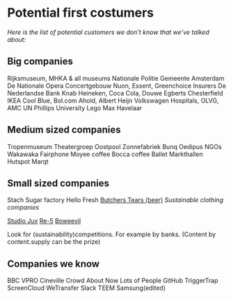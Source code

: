# Potential first costumers
​*Here is the list of potential customers we don’t know that we’ve talked about:*​

## Big companies

Rijksmuseum, MHKA & all museums
Nationale Politie
Gemeente Amsterdam
De Nationale Opera
Concertgebouw
Nuon, Essent, Greenchoice
Insurers
De Nederlandse Bank
Knab
Heineken, Coca Cola, Douwe Egberts
Chesterfield
IKEA
Cool Blue, Bol.com
Ahold, Albert Heijn
Volkswagen
Hospitals, OLVG, AMC
UN
Phillips
University
Lego
Max Havelaar

## Medium sized companies

Tropenmuseum
Theatergroep Oostpool
Zonnefabriek
Bunq
Oedipus
NGOs
Wakawaka
Fairphone
Moyee coffee
Bocca coffee
Ballet
Markthallen
Hutspot
Marqt

## Small sized companies

Stach
Sugar factory
Hello Fresh
[Butchers Tears (beer)](http://butchers-tears.com/)
*Sustainable clothing companies*

[Studio Jux](http://www.studiojux.com/)
[Re-5](http://www.re-5.nl/)
[Boweevil](http://www.boweevil.nl/nl/)


Look for (sustainability)competitions. For example by banks. (Content by content.supply can be the prize)

## Companies we know​

BBC
VPRO
Cineville
Crowd About Now
Lots of People
GitHub
TriggerTrap
ScreenCloud
WeTransfer
Slack
TEEM
Samsung(edited)
